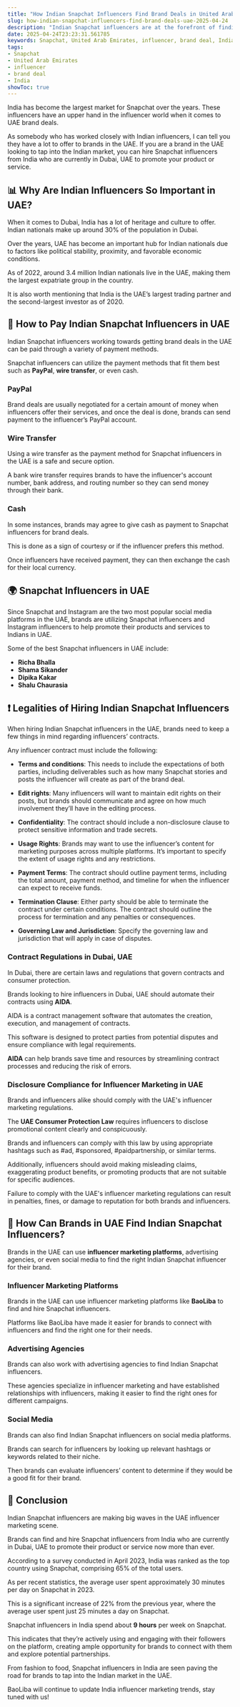 ```yaml
---
title: "How Indian Snapchat Influencers Find Brand Deals in United Arab Emirates"
slug: how-indian-snapchat-influencers-find-brand-deals-uae-2025-04-24
description: "Indian Snapchat influencers are at the forefront of finding brand deals in the United Arab Emirates, making them one of the most sought-after influencers in the world."
date: 2025-04-24T23:23:31.561785
keywords: Snapchat, United Arab Emirates, influencer, brand deal, India
tags:
- Snapchat
- United Arab Emirates
- influencer
- brand deal
- India
showToc: true
---
```


India has become the largest market for Snapchat over the years. These influencers have an upper hand in the influencer world when it comes to UAE brand deals.


As somebody who has worked closely with Indian influencers, I can tell you they have a lot to offer to brands in the UAE. If you are a brand in the UAE looking to tap into the Indian market, you can hire Snapchat influencers from India who are currently in Dubai, UAE to promote your product or service.


## 📊 Why Are Indian Influencers So Important in UAE?

When it comes to Dubai, India has a lot of heritage and culture to offer. Indian nationals make up around 30% of the population in Dubai.



Over the years, UAE has become an important hub for Indian nationals due to factors like political stability, proximity, and favorable economic conditions.


As of 2022, around 3.4 million Indian nationals live in the UAE, making them the largest expatriate group in the country. 


It is also worth mentioning that India is the UAE’s largest trading partner and the second-largest investor as of 2020.


## 🏦 How to Pay Indian Snapchat Influencers in UAE

Indian Snapchat influencers working towards getting brand deals in the UAE can be paid through a variety of payment methods. 


Snapchat influencers can utilize the payment methods that fit them best such as **PayPal**, **wire transfer**, or even cash.

### PayPal
Brand deals are usually negotiated for a certain amount of money when influencers offer their services, and once the deal is done, brands can send payment to the influencer’s PayPal account.

### Wire Transfer
Using a wire transfer as the payment method for Snapchat influencers in the UAE is a safe and secure option.


A bank wire transfer requires brands to have the influencer's account number, bank address, and routing number so they can send money through their bank.


### Cash
In some instances, brands may agree to give cash as payment to Snapchat influencers for brand deals. 


This is done as a sign of courtesy or if the influencer prefers this method.


Once influencers have received payment, they can then exchange the cash for their local currency.


## 🌍 Snapchat Influencers in UAE

Since Snapchat and Instagram are the two most popular social media platforms in the UAE, brands are utilizing Snapchat influencers and Instagram influencers to help promote their products and services to Indians in UAE.

Some of the best Snapchat influencers in UAE include:

- **Richa Bhalla**
- **Shama Sikander**
- **Dipika Kakar**
- **Shalu Chaurasia**

## ❗ Legalities of Hiring Indian Snapchat Influencers 

When hiring Indian Snapchat influencers in the UAE, brands need to keep a few things in mind regarding influencers’ contracts.


Any influencer contract must include the following:


- **Terms and conditions**: This needs to include the expectations of both parties, including deliverables such as how many Snapchat stories and posts the influencer will create as part of the brand deal.


- **Edit rights**: Many influencers will want to maintain edit rights on their posts, but brands should communicate and agree on how much involvement they’ll have in the editing process.


- **Confidentiality**: The contract should include a non-disclosure clause to protect sensitive information and trade secrets.


- **Usage Rights**: Brands may want to use the influencer’s content for marketing purposes across multiple platforms. It’s important to specify the extent of usage rights and any restrictions.


- **Payment Terms**: The contract should outline payment terms, including the total amount, payment method, and timeline for when the influencer can expect to receive funds.


- **Termination Clause**: Either party should be able to terminate the contract under certain conditions. The contract should outline the process for termination and any penalties or consequences.


- **Governing Law and Jurisdiction**: Specify the governing law and jurisdiction that will apply in case of disputes. 


### Contract Regulations in Dubai, UAE


In Dubai, there are certain laws and regulations that govern contracts and consumer protection.


Brands looking to hire influencers in Dubai, UAE should automate their contracts using **AIDA**.


AIDA is a contract management software that automates the creation, execution, and management of contracts.


This software is designed to protect parties from potential disputes and ensure compliance with legal requirements.


**AIDA** can help brands save time and resources by streamlining contract processes and reducing the risk of errors.


### Disclosure Compliance for Influencer Marketing in UAE


Brands and influencers alike should comply with the UAE's influencer marketing regulations.


The **UAE Consumer Protection Law** requires influencers to disclose promotional content clearly and conspicuously.


Brands and influencers can comply with this law by using appropriate hashtags such as #ad, #sponsored, #paidpartnership, or similar terms.


Additionally, influencers should avoid making misleading claims, exaggerating product benefits, or promoting products that are not suitable for specific audiences.


Failure to comply with the UAE's influencer marketing regulations can result in penalties, fines, or damage to reputation for both brands and influencers.


## 🎤 How Can Brands in UAE Find Indian Snapchat Influencers?

Brands in the UAE can use **influencer marketing platforms**, advertising agencies, or even social media to find the right Indian Snapchat influencer for their brand.


### Influencer Marketing Platforms
Brands in the UAE can use influencer marketing platforms like **BaoLiba** to find and hire Snapchat influencers. 


Platforms like BaoLiba have made it easier for brands to connect with influencers and find the right one for their needs.


### Advertising Agencies
Brands can also work with advertising agencies to find Indian Snapchat influencers. 


These agencies specialize in influencer marketing and have established relationships with influencers, making it easier to find the right ones for different campaigns.


### Social Media
Brands can also find Indian Snapchat influencers on social media platforms.


Brands can search for influencers by looking up relevant hashtags or keywords related to their niche.


Then brands can evaluate influencers’ content to determine if they would be a good fit for their brand.


## 📢 Conclusion

Indian Snapchat influencers are making big waves in the UAE influencer marketing scene. 


Brands can find and hire Snapchat influencers from India who are currently in Dubai, UAE to promote their product or service now more than ever.


According to a survey conducted in April 2023, India was ranked as the top country using Snapchat, comprising 65% of the total users.


As per recent statistics, the average user spent approximately 30 minutes per day on Snapchat in 2023. 


This is a significant increase of 22% from the previous year, where the average user spent just 25 minutes a day on Snapchat.


Snapchat influencers in India spend about **9 hours** per week on Snapchat. 


This indicates that they’re actively using and engaging with their followers on the platform, creating ample opportunity for brands to connect with them and explore potential partnerships.


From fashion to food, Snapchat influencers in India are seen paving the road for brands to tap into the Indian market in the UAE.


BaoLiba will continue to update India influencer marketing trends, stay tuned with us!